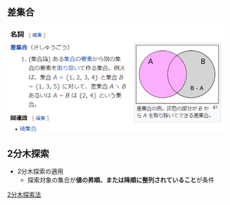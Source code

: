 ## 差集合
![picture 1](../../../../images/d33e0c49b2aeb9946b2cf0a176e8243062638fc00f663b4b1cf779700bb8b413.png)


## 2分木探索
- 2分木探索の適用
  - 探索対象の集合が**値の昇順、または降順に整列されていること**が条件

[2分木探索法](https://www.fe-siken.com/kakomon/29_haru/q7.html)
